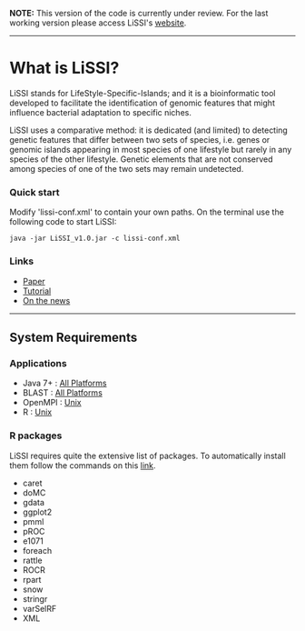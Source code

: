 **NOTE:** This version of the code is currently under review. For the last
working version please access LiSSI's [website](https://lissi.compbio.sdu.dk/).

---

# What is LiSSI?

LiSSI stands for LifeStyle-Specific-Islands; and it is a bioinformatic tool
developed to facilitate the identification of genomic features that might
influence bacterial adaptation to specific niches.

LiSSI uses a comparative method: it is dedicated (and limited) to detecting
genetic features that differ between two sets of species, i.e. genes or
genomic islands appearing in most species of one lifestyle but rarely in any
species of the other lifestyle. Genetic elements that are not conserved among
species of one of the two sets may remain undetected.


### Quick start

Modify 'lissi-conf.xml' to contain your own paths. On the terminal use the
following code to start LiSSI:
```{bash}
java -jar LiSSI_v1.0.jar -c lissi-conf.xml
```
### Links
- [Paper](https://doi.org/10.1515/jib-2017-0010)
- [Tutorial](https://lissi.compbio.sdu.dk/tutorial.html)
- [On the news](http://sciencediscoveries.degruyter.com/exploring-genetic-background-bacterial-lifestyles-lissi/)

---

## System Requirements

### Applications
- Java 7+ :
[All Platforms](https://www.java.com/en/download/help/index_installing.xml?j=7)
- BLAST :
   [All Platforms](ftp://ftp.ncbi.nlm.nih.gov/blast/executables/blast+/LATEST/)
- OpenMPI :
  [Unix](https://lissi.compbio.sdu.dk/install.mpi.html)
- R :
  [Unix](https://lissi.compbio.sdu.dk/install.r.html)

### R packages
LiSSI requires quite the extensive list of packages. To automatically install
them follow the commands on this [link](https://lissi.compbio.sdu.dk/Download/R/install.packages.R).

- caret
- doMC
- gdata
- ggplot2
- pmml
- pROC
- e1071
- foreach
- rattle
- ROCR
- rpart
- snow
- stringr
- varSelRF
- XML
